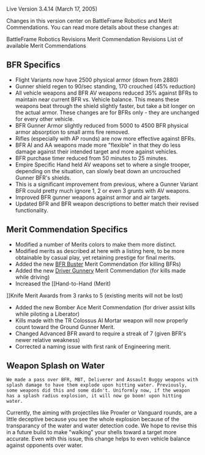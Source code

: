 Live Version 3.4.14 (March 17, 2005)

Changes in this version center on BattleFrame Robotics and Merit Commendations.
You can read more details about these changes at:

BattleFrame Robotics Revisions Merit Commendation Revisions List of available
Merit Commendations

## BFR Specifics

- Flight Variants now have 2500 physical armor (down from 2880)
- Gunner shield regen to 90/sec standing, 170 crouched (45% reduction)
- All vehicle weapons and BFR AV weapons reduced 35% against BFRs to maintain
  near current BFR vs. Vehicle balance. This means these weapons beat through
  the shield slightly faster, but take a bit longer on the actual armor. These
  changes are for BFRs only - they are unchanged for every other vehicle.
- BFR Gunner Armor slightly reduced from 5000 to 4500 BFR physical armor
  absorption to small arms fire removed.
- Rifles (especially with AP rounds) are now more effective against BFRs.
- BFR AI and AA weapons made more "flexible" in that they do less damage against
  their intended target and more against vehicles.
- BFR purchase timer reduced from 50 minutes to 25 minutes.
- Empire Specific Hand held AV weapons set to where a single trooper, depending
  on the situation, can slowly beat down an uncrouched Gunner BFR's shields.
- This is a significant improvement from previous, where a Gunner Variant BFR
  could pretty much ignore 1, 2 or even 3 grunts with AV weapons.
- Improved BFR gunner weapons against armor and air targets.
- Updated BFR and BFR weapon descriptions to better match their revised
  functionality.

## Merit Commendation Specifics

- Modified a number of Merits colors to make them more distinct.
- Modified merits as described at here with a listing here, to be more
  obtainable by casual play, yet retaining prestige for final merits.
- Added the new [BFR Buster](../merits/BFR_Buster.md) Merit Commendation (for
  killing BFRs)
- Added the new [Driver Gunnery](../merits/Driver_Gunnery.md) Merit Commendation
  (for kills made while driving)
- Increased the \[\[Hand-to-Hand (Merit)

\]\]Knife Merit Awards from 3 ranks to 5 (existing merits will not be lost)

- Added the new Bomber Ace Merit Commendation (for driver assist kills while
  piloting a Liberator)
- Kills made with the TR Colossus AI Mortar weapon will now properly count
  toward the Ground Gunner Merit.
- Changed Advanced BFR award to require a streak of 7 (given BFR's newer
  relative weakness)
- Corrected a naming issue with first rank of Engineering merit.

## Weapon Splash on Water

`We made a pass over BFR, MBT, Deliverer and Assault Buggy weapons with splash damage to have them explode upon hitting water. Previously, some weapons did this and some didn't. Uniformly now, if the weapon has a splash radius explosion, it will now go boom! upon hitting water.`

Currently, the aiming with projectiles like Prowler or Vanguard rounds, are a
little deceptive because you see the whole explosion because of the transparancy
of the water and water detection code. We hope to revise this in a future build
to make "walking" your shells toward a target more accurate. Even with this
issue, this change helps to even vehicle balance against opponents over water.

<!--[category:Patches](category:Patches.md)-->
